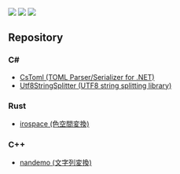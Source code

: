 
![](http://github-profile-summary-cards.vercel.app/api/cards/profile-details?username=prozolic&theme=nord_dark)
![](http://github-profile-summary-cards.vercel.app/api/cards/repos-per-language?username=prozolic&theme=nord_dark)
![](http://github-profile-summary-cards.vercel.app/api/cards/most-commit-language?username=prozolic&theme=nord_dark)

## Repository
### C#
* [CsToml (TOML Parser/Serializer for .NET)](https://github.com/prozolic/CsToml)
* [Utf8StringSplitter (UTF8 string splitting library)](https://github.com/prozolic/Utf8StringSplitter)

### Rust
* [irospace (色空間変換)](https://github.com/prozolic/irospace)

### C++
* [nandemo (文字列変換)](https://github.com/prozolic/nandemo)

